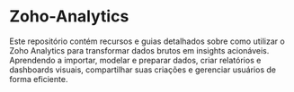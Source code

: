# Zoho-Analytics
Este repositório contém recursos e guias detalhados sobre como utilizar o Zoho Analytics para transformar dados brutos em insights acionáveis. Aprendendo a importar, modelar e preparar dados, criar relatórios e dashboards visuais, compartilhar suas criações e gerenciar usuários de forma eficiente.
